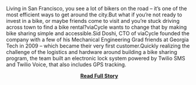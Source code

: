 <p>Living in San Francisco, you see a lot of bikers on the road – it’s one of the most efficient ways to get around the city.But what if you’re not ready to invest in a bike, or maybe friends come to visit and you’re stuck driving across town to find a bike rental?viaCycle wants to change that by making bike sharing simple and accessible.Sid Doshi, CTO of viaCycle founded the company with a few of his Mechanical Engineering Grad friends at Georgia Tech in 2009 – which became their very first customer.Quickly realizing the challenge of the logistics and hardware around building a bike sharing program, the team built an electronic lock system powered by Twilio SMS and Twilio Voice, that also includes GPS tracking.</p>
<center><p><a href="http://www.twilio.com/blog/2012/08/viacycle-brings-shared-bikes-to-san-francisco-powered-by-sms-and-voice.html" style='padding:25px; font-sze:18px; font-weight: bold;'>Read Full Story</a></p></center>
